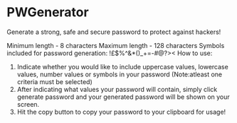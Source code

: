 # PWGenerator
 Generate a strong, safe and secure password to protect against hackers!

Minimum length - 8 characters
Maximum length - 128 characters
Symbols included for password generation: !£$%^&*()_+=-#@?><
How to use:
1. Indicate whether you would like to include uppercase values, lowercase values, number values or symbols in your password (Note:atleast one criteria must be selected)
2. After indicating what values your password will contain, simply click generate password and your generated password will be shown on your screen.
3. Hit the copy button to copy your password to your clipboard for usage!
